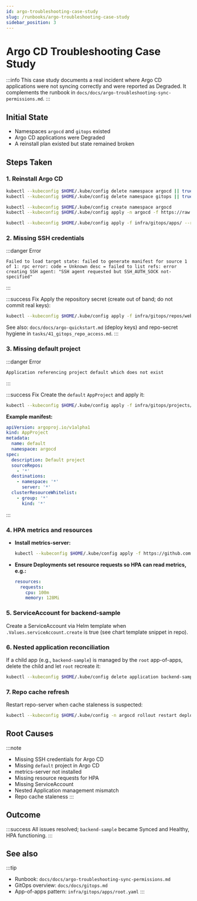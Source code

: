 ```yaml
---
id: argo-troubleshooting-case-study
slug: /runbooks/argo-troubleshooting-case-study
sidebar_position: 3
---
```


# Argo CD Troubleshooting Case Study

:::info This case study documents a real incident where Argo CD applications were not syncing correctly and were reported as Degraded. It complements the runbook in `docs/docs/argo-troubleshooting-sync-permissions.md`. :::

## Initial State

- Namespaces `argocd` and `gitops` existed
- Argo CD applications were Degraded
- A reinstall plan existed but state remained broken

## Steps Taken

### 1. Reinstall Argo CD

```bash title="Reinstall Argo CD"
kubectl --kubeconfig $HOME/.kube/config delete namespace argocd || true
kubectl --kubeconfig $HOME/.kube/config delete namespace gitops || true

kubectl --kubeconfig $HOME/.kube/config create namespace argocd
kubectl --kubeconfig $HOME/.kube/config apply -n argocd -f https://raw.githubusercontent.com/argoproj/argo-cd/stable/manifests/install.yaml

kubectl --kubeconfig $HOME/.kube/config apply -f infra/gitops/apps/ --recursive -n argocd
```

### 2. Missing SSH credentials

:::danger Error

```
Failed to load target state: failed to generate manifest for source 1 of 1: rpc error: code = Unknown desc = failed to list refs: error creating SSH agent: "SSH agent requested but SSH_AUTH_SOCK not-specified"
```

:::

:::success Fix Apply the repository secret (create out of band; do not commit real keys):

```bash
kubectl --kubeconfig $HOME/.kube/config apply -f infra/gitops/repos/web-hosting-repo-secret.yaml
```

See also: `docs/docs/argo-quickstart.md` (deploy keys) and repo-secret hygiene in `tasks/41_gitops_repo_access.md`. :::

### 3. Missing default project

:::danger Error

```
Application referencing project default which does not exist
```

:::

:::success Fix Create the `default` `AppProject` and apply it:

```bash
kubectl --kubeconfig $HOME/.kube/config apply -f infra/gitops/projects/default-project.yaml
```

**Example manifest:**

```yaml title="default-project.yaml"
apiVersion: argoproj.io/v1alpha1
kind: AppProject
metadata:
  name: default
  namespace: argocd
spec:
  description: Default project
  sourceRepos:
    - '*'
  destinations:
    - namespace: '*'
      server: '*'
  clusterResourceWhitelist:
    - group: '*'
      kind: '*'
```

:::

### 4. HPA metrics and resources

- **Install metrics-server:**
  ```bash
  kubectl --kubeconfig $HOME/.kube/config apply -f https://github.com/kubernetes-sigs/metrics-server/releases/latest/download/components.yaml
  ```
- **Ensure Deployments set resource requests so HPA can read metrics, e.g.:**
  ```yaml
  resources:
    requests:
      cpu: 100m
      memory: 128Mi
  ```

### 5. ServiceAccount for backend-sample

Create a ServiceAccount via Helm template when `.Values.serviceAccount.create` is true (see chart template snippet in repo).

### 6. Nested application reconciliation

If a child app (e.g., `backend-sample`) is managed by the `root` app-of-apps, delete the child and let `root` recreate it:

```bash
kubectl --kubeconfig $HOME/.kube/config delete application backend-sample -n argocd
```

### 7. Repo cache refresh

Restart repo-server when cache staleness is suspected:

```bash
kubectl --kubeconfig $HOME/.kube/config -n argocd rollout restart deployment argocd-repo-server
```

## Root Causes

:::note

- Missing SSH credentials for Argo CD
- Missing `default` project in Argo CD
- metrics-server not installed
- Missing resource requests for HPA
- Missing ServiceAccount
- Nested Application management mismatch
- Repo cache staleness :::

## Outcome

:::success All issues resolved; `backend-sample` became Synced and Healthy, HPA functioning. :::

## See also

:::tip

- Runbook: `docs/docs/argo-troubleshooting-sync-permissions.md`
- GitOps overview: `docs/docs/gitops.md`
- App-of-apps pattern: `infra/gitops/apps/root.yaml` :::
